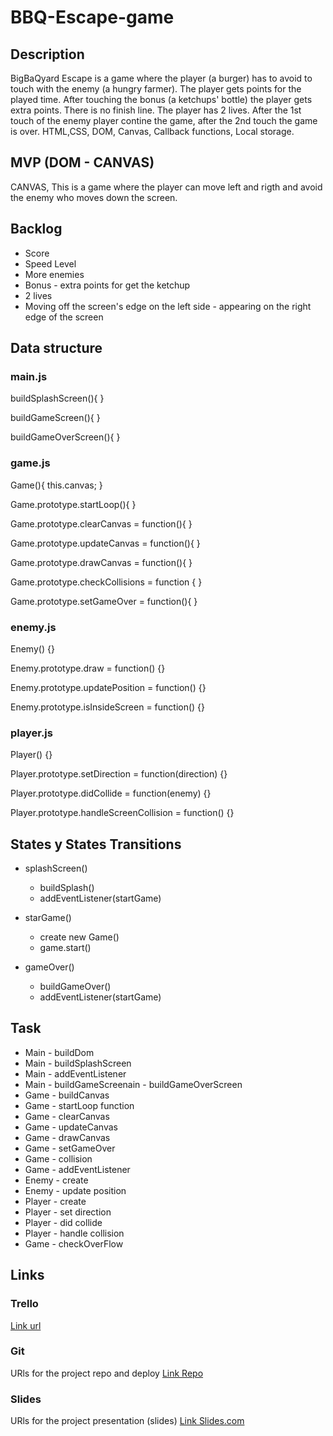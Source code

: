 # BBQ-Escape-game

## Description
BigBaQyard Escape is a game where the player (a burger) has to avoid to touch with the enemy (a hungry farmer). The player gets points for the played time. After touching the bonus (a ketchups' bottle) the player gets extra points. There is no finish line. The player has 2 lives. After the 1st touch of the enemy player contine the game, after the 2nd touch the game is over.
HTML,CSS, DOM, Canvas, Callback functions, Local storage.


## MVP (DOM - CANVAS)
CANVAS, This is a game where the player can move left and rigth and avoid the enemy who moves down the screen.


## Backlog
- Score
- Speed Level
- More enemies
- Bonus - extra points for get the ketchup
- 2 lives
- Moving off the screen's edge on the left side - appearing on the right edge of the screen



## Data structure
### main.js

buildSplashScreen(){
}

buildGameScreen(){
}

buildGameOverScreen(){
}
### game.js

Game(){
  this.canvas;
}

Game.prototype.startLoop(){
}

Game.prototype.clearCanvas = function(){
}

Game.prototype.updateCanvas = function(){
}

Game.prototype.drawCanvas = function(){ 
}

Game.prototype.checkCollisions = function {
}

Game.prototype.setGameOver = function(){
}
### enemy.js

Enemy() {}

Enemy.prototype.draw = function() {}

Enemy.prototype.updatePosition = function() {}

Enemy.prototype.isInsideScreen = function() {}
### player.js

Player() {}

Player.prototype.setDirection = function(direction) {}

Player.prototype.didCollide = function(enemy) {}

Player.prototype.handleScreenCollision = function() {}

## States y States Transitions

- splashScreen()
  - buildSplash()
  - addEventListener(startGame)
  
  
- starGame()
  - create new Game()
  - game.start()
  
  
- gameOver()
  - buildGameOver()
  - addEventListener(startGame) 


## Task
- Main - buildDom
- Main - buildSplashScreen
- Main - addEventListener
- Main - buildGameScreenain - buildGameOverScreen
- Game - buildCanvas
- Game - startLoop function
- Game - clearCanvas
- Game - updateCanvas
- Game - drawCanvas
- Game - setGameOver
- Game - collision
- Game - addEventListener
- Enemy - create
- Enemy - update position
- Player - create
- Player - set direction
- Player - did collide
- Player - handle collision
- Game - checkOverFlow

## Links


### Trello
[Link url](https://trello.com/b/6pc8tlRk/bbq-escape)


### Git
URls for the project repo and deploy
[Link Repo](https://github.com/Kurroni/BBQ-Escape-game)


### Slides
URls for the project presentation (slides)
[Link Slides.com](https://docs.google.com/presentation/d/1256lkyUKjh8xfiX1qh0tAA7cr1GCDDNIO-uK8Arie00/edit?usp=sharing)
